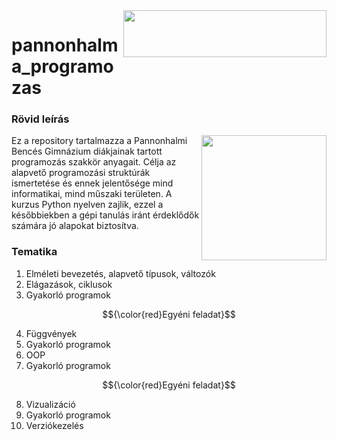 
<img align="right" width="325" height="75" src="https://apatsagisorfozde.hu/assets/img/final/00_silhouette_transparent.png">

# pannonhalma_programozas
### Rövid leírás
<img align="right" width="200" height="200" src="https://static-00.iconduck.com/assets.00/python-icon-2026x2048-1awro7y4.png">
Ez a repository tartalmazza a Pannonhalmi Bencés Gimnázium diákjainak tartott programozás szakkör anyagait. 
Célja az alapvető programozási struktúrák ismertetése és ennek jelentősége mind informatikai, mind műszaki területen.
A kurzus Python nyelven zajlik, ezzel a későbbiekben a gépi tanulás iránt érdeklődők számára jó alapokat biztosítva.

### Tematika
1. Elméleti bevezetés, alapvető típusok, változók
2. Elágazások, ciklusok
3. Gyakorló programok
   
$${\color{red}Egyéni  feladat}$$

4. Függvények
5. Gyakorló programok
6. OOP
7. Gyakorló programok
   
$${\color{red}Egyéni  feladat}$$

8. Vizualizáció
9. Gyakorló programok
10. Verziókezelés

